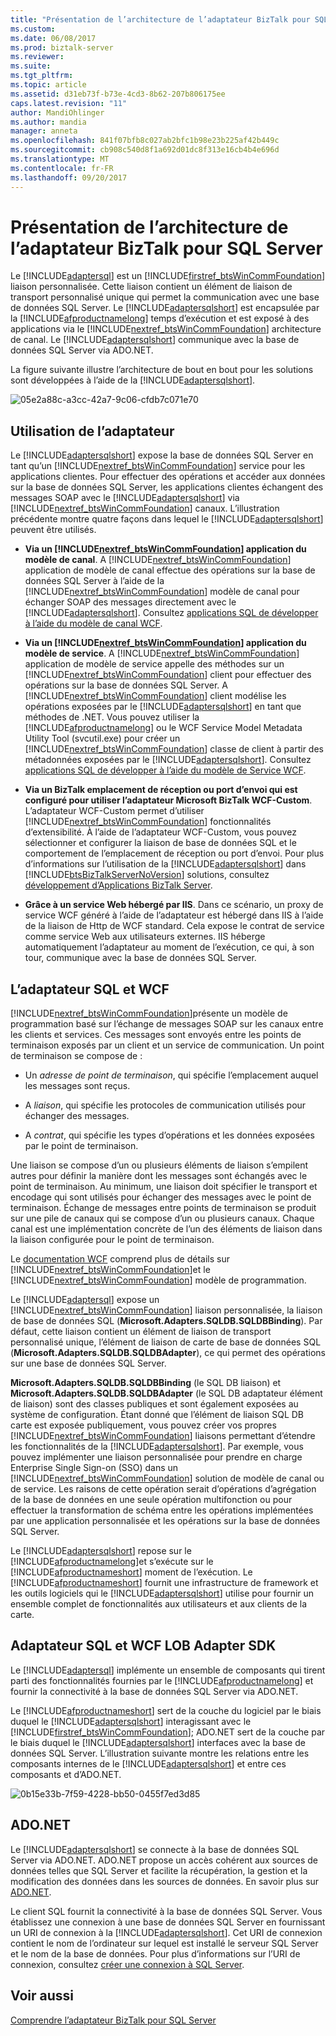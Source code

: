 ```yaml
---
title: "Présentation de l’architecture de l’adaptateur BizTalk pour SQL Server | Documents Microsoft"
ms.custom: 
ms.date: 06/08/2017
ms.prod: biztalk-server
ms.reviewer: 
ms.suite: 
ms.tgt_pltfrm: 
ms.topic: article
ms.assetid: d31eb73f-b73e-4cd3-8b62-207b806175ee
caps.latest.revision: "11"
author: MandiOhlinger
ms.author: mandia
manager: anneta
ms.openlocfilehash: 841f07bfb8c027ab2bfc1b98e23b225af42b449c
ms.sourcegitcommit: cb908c540d8f1a692d01dc8f313e16cb4b4e696d
ms.translationtype: MT
ms.contentlocale: fr-FR
ms.lasthandoff: 09/20/2017
---
```

# <a name="architecture-overview-of-biztalk-adapter-for-sql-server"></a>Présentation de l’architecture de l’adaptateur BizTalk pour SQL Server
Le [!INCLUDE[adaptersql](../../includes/adaptersql-md.md)] est un [!INCLUDE[firstref_btsWinCommFoundation](../../includes/firstref-btswincommfoundation-md.md)] liaison personnalisée. Cette liaison contient un élément de liaison de transport personnalisé unique qui permet la communication avec une base de données SQL Server. Le [!INCLUDE[adaptersqlshort](../../includes/adaptersqlshort-md.md)] est encapsulée par la [!INCLUDE[afproductnamelong](../../includes/afproductnamelong-md.md)] temps d’exécution et est exposé à des applications via le [!INCLUDE[nextref_btsWinCommFoundation](../../includes/nextref-btswincommfoundation-md.md)] architecture de canal. Le [!INCLUDE[adaptersqlshort](../../includes/adaptersqlshort-md.md)] communique avec la base de données SQL Server via ADO.NET.  


 La figure suivante illustre l’architecture de bout en bout pour les solutions sont développées à l’aide de la [!INCLUDE[adaptersqlshort](../../includes/adaptersqlshort-md.md)].  
  
 ![](../../adapters-and-accelerators/adapter-sql/media/05e2a88c-a3cc-42a7-9c06-cfdb7c071e70.gif "05e2a88c-a3cc-42a7-9c06-cfdb7c071e70")  

  
## <a name="consuming-the-adapter"></a>Utilisation de l’adaptateur  
 Le [!INCLUDE[adaptersqlshort](../../includes/adaptersqlshort-md.md)] expose la base de données SQL Server en tant qu’un [!INCLUDE[nextref_btsWinCommFoundation](../../includes/nextref-btswincommfoundation-md.md)] service pour les applications clientes. Pour effectuer des opérations et accéder aux données sur la base de données SQL Server, les applications clientes échangent des messages SOAP avec le [!INCLUDE[adaptersqlshort](../../includes/adaptersqlshort-md.md)] via [!INCLUDE[nextref_btsWinCommFoundation](../../includes/nextref-btswincommfoundation-md.md)] canaux. L’illustration précédente montre quatre façons dans lequel le [!INCLUDE[adaptersqlshort](../../includes/adaptersqlshort-md.md)] peuvent être utilisés.  
  
-   **Via un [!INCLUDE[nextref_btsWinCommFoundation](../../includes/nextref-btswincommfoundation-md.md)] application du modèle de canal**. A [!INCLUDE[nextref_btsWinCommFoundation](../../includes/nextref-btswincommfoundation-md.md)] application de modèle de canal effectue des opérations sur la base de données SQL Server à l’aide de la [!INCLUDE[nextref_btsWinCommFoundation](../../includes/nextref-btswincommfoundation-md.md)] modèle de canal pour échanger SOAP des messages directement avec le [!INCLUDE[adaptersqlshort](../../includes/adaptersqlshort-md.md)]. Consultez [applications SQL de développer à l’aide du modèle de canal WCF](../../adapters-and-accelerators/adapter-sql/develop-sql-applications-using-the-wcf-channel-model.md).
  
-   **Via un [!INCLUDE[nextref_btsWinCommFoundation](../../includes/nextref-btswincommfoundation-md.md)] application du modèle de service**. A [!INCLUDE[nextref_btsWinCommFoundation](../../includes/nextref-btswincommfoundation-md.md)] application de modèle de service appelle des méthodes sur un [!INCLUDE[nextref_btsWinCommFoundation](../../includes/nextref-btswincommfoundation-md.md)] client pour effectuer des opérations sur la base de données SQL Server. A [!INCLUDE[nextref_btsWinCommFoundation](../../includes/nextref-btswincommfoundation-md.md)] client modélise les opérations exposées par le [!INCLUDE[adaptersqlshort](../../includes/adaptersqlshort-md.md)] en tant que méthodes de .NET. Vous pouvez utiliser la [!INCLUDE[afproductnamelong](../../includes/afproductnamelong-md.md)] ou le WCF Service Model Metadata Utility Tool (svcutil.exe) pour créer un [!INCLUDE[nextref_btsWinCommFoundation](../../includes/nextref-btswincommfoundation-md.md)] classe de client à partir des métadonnées exposées par le [!INCLUDE[adaptersqlshort](../../includes/adaptersqlshort-md.md)].  Consultez [applications SQL de développer à l’aide du modèle de Service WCF](../../adapters-and-accelerators/adapter-sql/develop-sql-applications-using-the-wcf-service-model.md).
  
-   **Via un BizTalk emplacement de réception ou port d’envoi qui est configuré pour utiliser l’adaptateur Microsoft BizTalk WCF-Custom**. L’adaptateur WCF-Custom permet d’utiliser [!INCLUDE[nextref_btsWinCommFoundation](../../includes/nextref-btswincommfoundation-md.md)] fonctionnalités d’extensibilité. À l’aide de l’adaptateur WCF-Custom, vous pouvez sélectionner et configurer la liaison de base de données SQL et le comportement de l’emplacement de réception ou port d’envoi. Pour plus d’informations sur l’utilisation de la [!INCLUDE[adaptersqlshort](../../includes/adaptersqlshort-md.md)] dans [!INCLUDE[btsBizTalkServerNoVersion](../../includes/btsbiztalkservernoversion-md.md)] solutions, consultez [développement d’Applications BizTalk Server](../../core/developing-biztalk-server-applications.md). 
  
-   **Grâce à un service Web hébergé par IIS**. Dans ce scénario, un proxy de service WCF généré à l’aide de l’adaptateur est hébergé dans IIS à l’aide de la liaison de Http de WCF standard. Cela expose le contrat de service comme service Web aux utilisateurs externes. IIS héberge automatiquement l’adaptateur au moment de l’exécution, ce qui, à son tour, communique avec la base de données SQL Server.  
  
## <a name="the-sql-adapter-and-wcf"></a>L’adaptateur SQL et WCF  
 [!INCLUDE[nextref_btsWinCommFoundation](../../includes/nextref-btswincommfoundation-md.md)]présente un modèle de programmation basé sur l’échange de messages SOAP sur les canaux entre les clients et services. Ces messages sont envoyés entre les points de terminaison exposés par un client et un service de communication. Un point de terminaison se compose de :  
  
-   Un *adresse de point de terminaison*, qui spécifie l’emplacement auquel les messages sont reçus.  
  
-   A *liaison*, qui spécifie les protocoles de communication utilisés pour échanger des messages.  
  
-   A *contrat*, qui spécifie les types d’opérations et les données exposées par le point de terminaison.  
  
 Une liaison se compose d’un ou plusieurs éléments de liaison s’empilent autres pour définir la manière dont les messages sont échangés avec le point de terminaison. Au minimum, une liaison doit spécifier le transport et encodage qui sont utilisés pour échanger des messages avec le point de terminaison. Échange de messages entre points de terminaison se produit sur une pile de canaux qui se compose d’un ou plusieurs canaux. Chaque canal est une implémentation concrète de l’un des éléments de liaison dans la liaison configurée pour le point de terminaison. 

Le [documentation WCF](http://go.microsoft.com/fwlink/?LinkID=196850) comprend plus de détails sur [!INCLUDE[nextref_btsWinCommFoundation](../../includes/nextref-btswincommfoundation-md.md)]et le [!INCLUDE[nextref_btsWinCommFoundation](../../includes/nextref-btswincommfoundation-md.md)] modèle de programmation.  
  
 Le [!INCLUDE[adaptersql](../../includes/adaptersql-md.md)] expose un [!INCLUDE[nextref_btsWinCommFoundation](../../includes/nextref-btswincommfoundation-md.md)] liaison personnalisée, la liaison de base de données SQL (**Microsoft.Adapters.SQLDB.SQLDBBinding**). Par défaut, cette liaison contient un élément de liaison de transport personnalisé unique, l’élément de liaison de carte de base de données SQL (**Microsoft.Adapters.SQLDB.SQLDBAdapter**), ce qui permet des opérations sur une base de données SQL Server.  
  
 **Microsoft.Adapters.SQLDB.SQLDBBinding** (le SQL DB liaison) et **Microsoft.Adapters.SQLDB.SQLDBAdapter** (le SQL DB adaptateur élément de liaison) sont des classes publiques et sont également exposées au système de configuration. Étant donné que l’élément de liaison SQL DB carte est exposée publiquement, vous pouvez créer vos propres [!INCLUDE[nextref_btsWinCommFoundation](../../includes/nextref-btswincommfoundation-md.md)] liaisons permettant d’étendre les fonctionnalités de la [!INCLUDE[adaptersqlshort](../../includes/adaptersqlshort-md.md)]. Par exemple, vous pouvez implémenter une liaison personnalisée pour prendre en charge Enterprise Single Sign-on (SSO) dans un [!INCLUDE[nextref_btsWinCommFoundation](../../includes/nextref-btswincommfoundation-md.md)] solution de modèle de canal ou de service. Les raisons de cette opération serait d’opérations d’agrégation de la base de données en une seule opération multifonction ou pour effectuer la transformation de schéma entre les opérations implémentées par une application personnalisée et les opérations sur la base de données SQL Server.  
  
 Le [!INCLUDE[adaptersqlshort](../../includes/adaptersqlshort-md.md)] repose sur le [!INCLUDE[afproductnamelong](../../includes/afproductnamelong-md.md)]et s’exécute sur le [!INCLUDE[afproductnameshort](../../includes/afproductnameshort-md.md)] moment de l’exécution. Le [!INCLUDE[afproductnameshort](../../includes/afproductnameshort-md.md)] fournit une infrastructure de framework et les outils logiciels qui le [!INCLUDE[adaptersqlshort](../../includes/adaptersqlshort-md.md)] utilise pour fournir un ensemble complet de fonctionnalités aux utilisateurs et aux clients de la carte.  

## <a name="sql-adapter-and-the-wcf-lob-adapter-sdk"></a>Adaptateur SQL et WCF LOB Adapter SDK
Le [!INCLUDE[adaptersql](../../includes/adaptersql-md.md)] implémente un ensemble de composants qui tirent parti des fonctionnalités fournies par le [!INCLUDE[afproductnamelong](../../includes/afproductnamelong-md.md)] et fournir la connectivité à la base de données SQL Server via ADO.NET.  
  
 Le [!INCLUDE[afproductnameshort](../../includes/afproductnameshort-md.md)] sert de la couche du logiciel par le biais duquel le [!INCLUDE[adaptersqlshort](../../includes/adaptersqlshort-md.md)] interagissant avec le [!INCLUDE[firstref_btsWinCommFoundation](../../includes/firstref-btswincommfoundation-md.md)]; ADO.NET sert de la couche par le biais duquel le [!INCLUDE[adaptersqlshort](../../includes/adaptersqlshort-md.md)] interfaces avec la base de données SQL Server. L’illustration suivante montre les relations entre les composants internes de le [!INCLUDE[adaptersqlshort](../../includes/adaptersqlshort-md.md)] et entre ces composants et d’ADO.NET.  
  
 ![](../../adapters-and-accelerators/adapter-sql/media/0b15e33b-7f59-4228-bb50-0455f7ed3d85.gif "0b15e33b-7f59-4228-bb50-0455f7ed3d85")  
 
   
## <a name="adonet"></a>ADO.NET  
 Le [!INCLUDE[adaptersqlshort](../../includes/adaptersqlshort-md.md)] se connecte à la base de données SQL Server via ADO.NET. ADO.NET propose un accès cohérent aux sources de données telles que SQL Server et facilite la récupération, la gestion et la modification des données dans les sources de données. En savoir plus sur [ADO.NET](https://msdn.microsoft.com/library/e80y5yhx.aspx).
  
 Le client SQL fournit la connectivité à la base de données SQL Server. Vous établissez une connexion à une base de données SQL Server en fournissant un URI de connexion à la [!INCLUDE[adaptersqlshort](../../includes/adaptersqlshort-md.md)]. Cet URI de connexion contient le nom de l’ordinateur sur lequel est installé le serveur SQL Server et le nom de la base de données. Pour plus d’informations sur l’URI de connexion, consultez [créer une connexion à SQL Server](../../adapters-and-accelerators/adapter-sql/create-a-connection-to-sql-server.md).  
  
## <a name="see-also"></a>Voir aussi  

 [Comprendre l’adaptateur BizTalk pour SQL Server](../../adapters-and-accelerators/adapter-sql/understand-biztalk-adapter-for-sql-server.md)